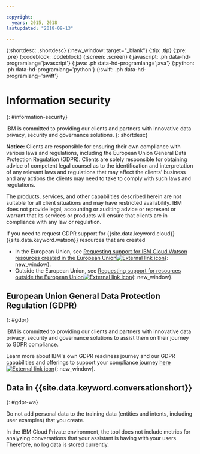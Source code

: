 ```yaml
---

copyright:
  years: 2015, 2018
lastupdated: "2018-09-13"

---
```


{:shortdesc: .shortdesc}
{:new_window: target="_blank"}
{:tip: .tip}
{:pre: .pre}
{:codeblock: .codeblock}
{:screen: .screen}
{:javascript: .ph data-hd-programlang='javascript'}
{:java: .ph data-hd-programlang='java'}
{:python: .ph data-hd-programlang='python'}
{:swift: .ph data-hd-programlang='swift'}

# Information security
{: #information-security}

IBM is committed to providing our clients and partners with innovative data privacy, security and governance solutions.
{: shortdesc}

**Notice:**
Clients are responsible for ensuring their own compliance with various laws and regulations, including the European Union General Data Protection Regulation (GDPR). Clients are solely responsible for obtaining advice of competent legal counsel as to the identification and interpretation of any relevant laws and regulations that may affect the clients’ business and any actions the clients may need to take to comply with such laws and regulations.

The products, services, and other capabilities described herein are not suitable for all client situations and may have restricted availability. IBM does not provide legal, accounting or auditing advice or represent or warrant that its services or products will ensure that clients are in compliance with any law or regulation.

If you need to request GDPR support for {{site.data.keyword.cloud}} {{site.data.keyword.watson}} resources that are created

- In the European Union, see [Requesting support for IBM Cloud Watson resources created in the European Union![External link icon](../../icons/launch-glyph.svg "External link icon")](https://console.bluemix.net/docs/services/watson/getting-started-gdpr-sar.html#request-EU){: new_window}.
- Outside the European Union, see [Requesting support for resources outside the European Union![External link icon](../../icons/launch-glyph.svg "External link icon")](https://console.bluemix.net/docs/services/watson/getting-started-gdpr-sar.html#request-non-EU){: new_window}.

## European Union General Data Protection Regulation (GDPR)
{: #gdpr}

IBM is committed to providing our clients and partners with innovative data privacy, security and governance solutions to assist them on their journey to GDPR compliance.

Learn more about IBM's own GDPR readiness journey and our GDPR capabilities and offerings to support your compliance journey [here ![External link icon](../../icons/launch-glyph.svg "External link icon")](http://www.ibm.com/gdpr){: new_window}.

## Data in {{site.data.keyword.conversationshort}}
{: #gdpr-wa}

Do not add personal data to the training data (entities and intents, including user examples) that you create.

In the IBM Cloud Private environment, the tool does not include metrics for analyzing conversations that your assistant is having with your users. Therefore, no log data is stored currently.